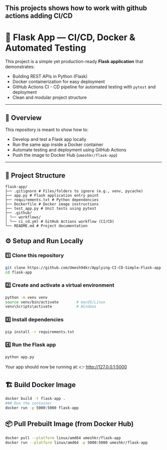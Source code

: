 ## This projects shows how to work with github actions adding CI/CD

# 🚀 Flask App — CI/CD, Docker & Automated Testing

This project is a simple yet production-ready **Flask application** that demonstrates:
- Building REST APIs in Python (Flask)
- Docker containerization for easy deployment
- GitHub Actions CI - CD pipeline for automated testing with `pytest` and deployment
- Clean and modular project structure

---

## 🧠 Overview

This repository is meant to show how to:
- Develop and test a Flask app locally  
- Run the same app inside a Docker container  
- Automate testing and deployment using GitHub Actions  
- Push the image to Docker Hub (`umeshkr/flask-app`)

---

## 📁 Project Structure
```````
flask-app/
├── .gitignore # Files/folders to ignore (e.g., venv, pycache)
├── app.py # Flask application entry point
├── requirements.txt # Python dependencies
├── Dockerfile # Docker image instructions
├── test_app.py # Unit tests using pytest
├── .github/
│ └── workflows/
│ └── ci_cd.yml # GitHub Actions workflow (CI/CD)
└── README.md # Project documentation
```````


## ⚙️ Setup and Run Locally

### 1️⃣ Clone this repository
```bash
git clone https://github.com/Umesh94kr/Applying-CI-CD-Simple-Flask-app.git
cd flask-app
```
### 2️⃣ Create and activate a virtual environment
```bash
python -m venv venv
source venv/bin/activate        # macOS/Linux
venv\Scripts\activate           # Windows
```
### 3️⃣ Install dependencies
```bash
pip install -r requirements.txt
```
### 4️⃣ Run the Flask app 
```bash
python app.py
```
Your app should now be running at:
👉 http://127.0.0.1:5000

## 🏗️ Build Docker Image
```bash
docker build -t flask-app .
### Run the container
docker run -p 5000:5000 flask-app
```

## 📦 Pull Prebuilt Image (from Docker Hub)
```bash
docker pull --platform linux/amd64 umeshkr/flask-app
docker run --platform linux/amd64 -p 5000:5000 umeshkr/flask-app
```

